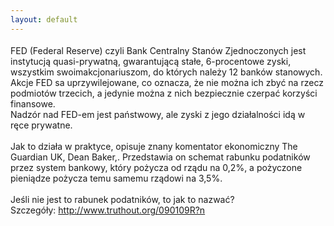 ```yaml
---
layout: default
---
```

<!--11--><p style="margin: 0px 0px 18px; font-size: 18px; font-family: Helvetica;">
FED (Federal Reserve) czyli Bank Centralny Stanów Zjednoczonych jest instytucją quasi-prywatną, gwarantującą stałe, 6-procentowe zyski, wszystkim swoimakcjonariuszom, do których należy 12 banków stanowych. Akcje FED sa uprzywilejowane, co oznacza, że nie można ich zbyć na rzecz podmiotów trzecich, a jedynie można z nich bezpiecznie czerpać korzyści finansowe.<br>Nadzór nad FED-em jest państwowy, ale zyski z jego działalności idą w ręce prywatne.<br><br>Jak to działa w praktyce, opisuje znany komentator ekonomiczny The Guardian UK, Dean Baker,. Przedstawia on schemat rabunku podatników przez system bankowy, który
pożycza od rządu na 0,2%, a pożyczone pieniądze pożycza temu samemu rządowi na 3,5%. <br><br>Jeśli nie jest to rabunek podatników, to jak to nazwać?<br>Szczegóły: http://www.truthout.org/090109R?n</p>